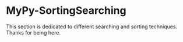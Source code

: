 # MyPy-SortingSearching

This section is dedicated to different searching and sorting techniques.
Thanks for being here.
